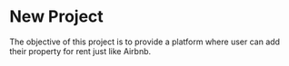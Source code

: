 # New Project

The objective of this project is to provide a platform where user can add their property for rent just like Airbnb.
